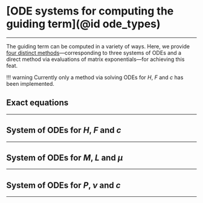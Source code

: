 # [ODE systems for computing the guiding term](@id ode_types)
****************************
The guiding term can be computed in a variety of ways. Here, we provide [four distinct methods](https://arxiv.org/pdf/1712.03807.pdf)—corresponding to three systems of ODEs and a direct method via evaluations of matrix exponentials—for achieving this feat.

!!! warning
    Currently only a method via solving ODEs for $H$, $F$ and $c$ has been implemented.

## Exact equations
-------

## System of ODEs for $H$, $F$ and $c$
-------

## System of ODEs for $M$, $L$ and $μ$
-------

## System of ODEs for $P$, $\nu$ and $c$
-------
